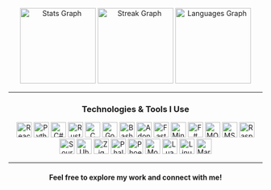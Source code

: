 <br clear="both">

<div align="center">
  <img src="https://github-readme-stats.vercel.app/api?username=Gxdsins&hide_title=false&hide_rank=false&show_icons=true&include_all_commits=true&count_private=true&disable_animations=false&theme=transparent&locale=en&hide_border=false" height="150" alt="Stats Graph"  />
  <img src="https://streak-stats.demolab.com?user=Gxdsins&locale=en&mode=daily&theme=transparent&hide_border=false&bg_color=transparent" height="150" alt="Streak Graph"  />
  <img src="https://github-readme-stats.vercel.app/api/top-langs?username=Gxdsins&locale=en&hide_title=false&layout=compact&card_width=320&langs_count=5&theme=transparent&hide_border=false" height="150" alt="Languages Graph"  />
</div>

<hr>

<div align="center">
  <h3>Technologies & Tools I Use</h3>
</div>

<div align="center">
  <img src="https://cdn.jsdelivr.net/gh/devicons/devicon/icons/react/react-original.svg" height="30" alt="React logo" />
  <img src="https://cdn.jsdelivr.net/gh/devicons/devicon/icons/python/python-original.svg" height="30" alt="Python logo" />
  <img src="https://cdn.jsdelivr.net/gh/devicons/devicon/icons/csharp/csharp-original.svg" height="30" alt="C# logo" />
  <img src="https://cdn.jsdelivr.net/gh/devicons/devicon/icons/rust/rust-original.svg" height="30" alt="Rust logo" />
  <img src="https://cdn.jsdelivr.net/gh/devicons/devicon/icons/c/c-original.svg" height="30" alt="C logo" />
  <img src="https://cdn.jsdelivr.net/gh/devicons/devicon/icons/go/go-original.svg" height="30" alt="Go logo" />
  <img src="https://cdn.jsdelivr.net/gh/devicons/devicon/icons/bash/bash-original.svg" height="30" alt="Bash logo" />
  <img src="https://cdn.jsdelivr.net/gh/devicons/devicon/icons/adonisjs/adonisjs-original.svg" height="30" alt="AdonisJS logo" />
  <img src="https://cdn.jsdelivr.net/gh/devicons/devicon/icons/fastapi/fastapi-original.svg" height="30" alt="FastAPI logo" />
  <img src="https://cdn.jsdelivr.net/gh/devicons/devicon/icons/minitab/minitab-original.svg" height="30" alt="Minitab logo" />
  <img src="https://cdn.jsdelivr.net/gh/devicons/devicon/icons/fsharp/fsharp-original.svg" height="30" alt="F# logo" />
  <img src="https://cdn.jsdelivr.net/gh/devicons/devicon/icons/modx/modx-original.svg" height="30" alt="MODX logo" />
  <img src="https://cdn.jsdelivr.net/gh/devicons/devicon/icons/msdos/msdos-original.svg" height="30" alt="MS-DOS logo" />
  <img src="https://cdn.jsdelivr.net/gh/devicons/devicon/icons/raspberrypi/raspberrypi-original.svg" height="30" alt="Raspberry Pi logo" />
  <img src="https://cdn.jsdelivr.net/gh/devicons/devicon/icons/sourcetree/sourcetree-original.svg" height="30" alt="SourceTree logo" />
  <img src="https://cdn.jsdelivr.net/gh/devicons/devicon/icons/ubuntu/ubuntu-plain.svg" height="30" alt="Ubuntu logo" />
  <img src="https://cdn.jsdelivr.net/gh/devicons/devicon/icons/zig/zig-original.svg" height="30" alt="Zig logo" />
  <img src="https://cdn.jsdelivr.net/gh/devicons/devicon/icons/phalcon/phalcon-original.svg" height="30" alt="Phalcon logo" />
  <img src="https://cdn.jsdelivr.net/gh/devicons/devicon/icons/phoenix/phoenix-original.svg" height="30" alt="Phoenix logo" />
  <img src="https://cdn.jsdelivr.net/gh/devicons/devicon/icons/mongodb/mongodb-original.svg" height="30" alt="MongoDB logo" />
  <img src="https://cdn.jsdelivr.net/gh/devicons/devicon/icons/lua/lua-original.svg" height="30" alt="Lua logo" />
  <img src="https://cdn.jsdelivr.net/gh/devicons/devicon/icons/linux/linux-original.svg" height="30" alt="Linux logo" />
  <img src="https://cdn.jsdelivr.net/gh/devicons/devicon/icons/markdown/markdown-original.svg" height="30" alt="Markdown logo" />
</div>

<hr>

<div align="center">
  <h4>Feel free to explore my work and connect with me!</h4>
</div>
